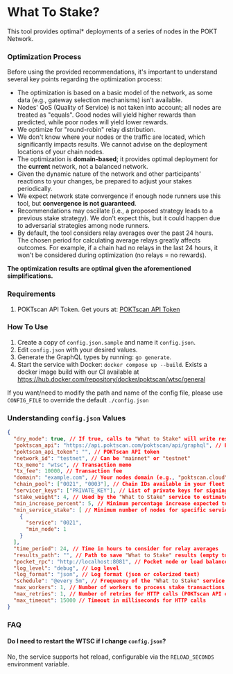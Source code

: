 # What To Stake?

This tool provides optimal* deployments of a series of nodes in the POKT Network.

### Optimization Process

Before using the provided recommendations, it's important to understand several key points regarding the optimization process:

- The optimization is based on a basic model of the network, as some data (e.g., gateway selection mechanisms) isn't available.
- Nodes' QoS (Quality of Service) is not taken into account; all nodes are treated as "equals". Good nodes will yield higher rewards than predicted, while poor nodes will yield lower rewards.
- We optimize for "round-robin" relay distribution.
- We don't know where your nodes or the traffic are located, which significantly impacts results. We cannot advise on the deployment locations of your chain nodes.
- The optimization is **domain-based**; it provides optimal deployment for the **current** network, not a balanced network.
- Given the dynamic nature of the network and other participants' reactions to your changes, be prepared to adjust your stakes periodically.
- We expect network state convergence if enough node runners use this tool, but **convergence is not guaranteed**.
- Recommendations may oscillate (i.e., a proposed strategy leads to a previous stake strategy). We don't expect this, but it could happen due to adversarial strategies among node runners.
- By default, the tool considers relay averages over the past 24 hours. The chosen period for calculating average relays greatly affects outcomes. For example, if a chain had no relays in the last 24 hours, it won't be considered during optimization (no relays = no rewards).

**The optimization results are optimal given the aforementioned simplifications.**

### Requirements

1. POKTscan API Token. Get yours at: [POKTscan API Token](https://poktscan.com/teams?tab=api_token)

### How To Use

1. Create a copy of `config.json.sample` and name it `config.json`.
2. Edit `config.json` with your desired values.
3. Generate the GraphQL types by running: `go generate`.
4. Start the service with Docker: `docker compose up --build`. Exists a docker image build with our CI available at https://hub.docker.com/repository/docker/poktscan/wtsc/general

If you want/need to modify the path and name of the config file, please use `CONFIG_FILE` to override the default `./config.json`

### Understanding `config.json` Values

```json
{
  "dry_mode": true, // If true, calls to "What to Stake" will write results to `results_path` or print them if `results_path` is empty.
  "poktscan_api": "https://api.poktscan.com/poktscan/api/graphql", // POKTscan API endpoint
  "poktscan_api_token": "", // POKTscan API token
  "network_id": "testnet", // Can be "mainnet" or "testnet"
  "tx_memo": "wtsc", // Transaction memo
  "tx_fee": 10000, // Transaction fee
  "domain": "example.com", // Your nodes domain (e.g., "poktscan.cloud" or "c0d3r.org")
  "chain_pool": ["0021", "0003"], // Chain IDs available in your fleet
  "servicer_keys": ["PRIVATE_KEY"], // List of private keys for signing stake transactions
  "stake_weight": 4, // Used by the "What to Stake" service to estimate potential rewards (1-4)
  "min_increase_percent": 5, // Minimum percentage increase expected to process stakes
  "min_service_stake": [ // Minimum number of nodes for specific services
    {
      "service": "0021",
      "min_node": 1
    }
  ],
  "time_period": 24, // Time in hours to consider for relay averages
  "results_path": "", // Path to save "What to Stake" results (empty to disable)
  "pocket_rpc": "http://localhost:8081", // Pocket node or load balancer URL
  "log_level": "debug", // Log level
  "log_format": "json", // Log format (json or colorized text)
  "schedule": "@every 5m", // Frequency of the "What to Stake" service calls
  "max_workers": 1, // Number of workers to process stake transactions in parallel
  "max_retries": 1, // Number of retries for HTTP calls (POKTscan API or Pocket RPC)
  "max_timeout": 15000 // Timeout in milliseconds for HTTP calls
}
```

### FAQ

#### Do I need to restart the WTSC if I change `config.json`?

No, the service supports hot reload, configurable via the `RELOAD_SECONDS` environment variable.